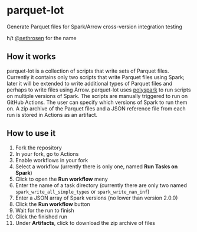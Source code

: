 # parquet-lot
Generate Parquet files for Spark/Arrow cross-version integration testing

h/t [@sethrosen](https://twitter.com/sethrosen/status/1354612746990604295) for the name

## How it works
parquet-lot is a collection of scripts that write sets of Parquet files. Currently it contains only two scripts that write Parquet files using Spark; later it will be extended to write additional types of Parquet files and perhaps to write files using Arrow. parquet-lot uses [polyspark](https://github.com/ursa-labs/polyspark) to run scripts on multiple versions of Spark. The scripts are manually triggered to run on GitHub Actions. The user can specify which versions of Spark to run them on. A zip archive of the Parquet files and a JSON reference file from each run is stored in Actions as an artifact.

## How to use it
1. Fork the repository
2. In your fork, go to Actions
3. Enable workflows in your fork
4. Select a workflow (urrently there is only one, named **Run Tasks on Spark**)
5. Click to open the **Run workflow** meny
6. Enter the name of a task directory (currently there are only two named `spark_write_all_simple_types` or `spark_write_nan_inf`)
7. Enter a JSON array of Spark versions (no lower than version 2.0.0)
8. Click the **Run workflow** button
9. Wait for the run to finish
10. Click the finished run
11. Under **Artifacts**, click to download the zip archive of files
